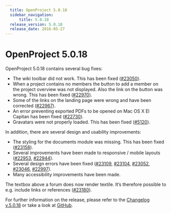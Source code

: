 ```yaml
---
  title: OpenProject 5.0.18
  sidebar_navigation:
      title: 5.0.18
  release_version: 5.0.18
  release_date: 2016-05-27
---
```


# OpenProject 5.0.18

OpenProject 5.0.18 contains several bug fixes:

  - The wiki toolbar did not work. This has been fixed
    ([#23050](https://community.openproject.com/wp/23050)).
  - When a project contains no members the button to add a member on the
    project overview was not displayed. Also the link on the button was
    wrong. This has been fixed
    ([#22970](https://community.openproject.com/wp/22970)).
  - Some of the links on the landing page were wrong and have been
    corrected
    ([#22967](https://community.openproject.com/wp/22967)).
  - An error preventing exported PDFs to be opened on Mac OS X El
    Capitan has been fixed
    ([#22730](https://community.openproject.com/wp/22730)).
  - Gravatars were not properly loaded. This has been fixed
    ([#5120](https://community.openproject.com/wp/5120)).

In addition, there are several design and usability improvements:

  - The styling for the documents module was missing. This has been
    fixed
    ([#23158](https://community.openproject.com/wp/23158)).
  - Several improvements have been made to responsive / mobile layouts
    ([#22953](https://community.openproject.com/wp/22953),
    [#22944](https://community.openproject.com/wp/22944)).
  - Several design errors have been fixed
    ([#23109](https://community.openproject.com/wp/23109),
    [#23104](https://community.openproject.com/wp/23104),
    [#23052](https://community.openproject.com/wp/23052),
    [#23046](https://community.openproject.com/wp/23046),
    [#22997](https://community.openproject.com/wp/22997)).
  - Many accessibility improvements have been made.

The textbox above a forum does now render textile. It’s therefore
possible to e.g. include links or references
([#23180](https://community.openproject.com/wp/23180)).

For further information on the release, please refer to the 
[Changelog v.5.0.18](https://community.openproject.com/versions/806) 
or take a look at 
[GitHub](https://github.com/opf/openproject/tree/v5.0.18).
